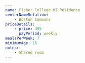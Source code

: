 ```yaml
---
name: Fisher College HI Residence
centerNameRelation:
    - Boston Commons
priceDetails:
    - price: 395
      payPeriod: weekly
mealsPerWeek: 7
minimumAge: 16
notes:
    - Shared room
---
```

